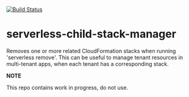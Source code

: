 [![Build Status][icon-ci]][link-ci]

# serverless-child-stack-manager

Removes one or more related CloudFormation stacks when running 'serverless remove'.
This can be useful to manage tenant resources in multi-tenant apps, when each tenant has a corresponding stack.

**NOTE**

This repo contains work in progress, do not use.

[icon-ci]: https://travis-ci.com/coyoteecd/serverless-child-stack-manager.svg?branch=master
[link-ci]: https://travis-ci.com/coyoteecd/serverless-child-stack-manager
